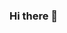 ### Hi there 👋

<!--
**Harisonm/Harisonm** is a ✨ _special_ ✨ repository because its `README.md` (this file) appears on your GitHub profile.

<p align="center">
  <br />
  <samp>
    Hello there! I'm <b><a rel="nofollow noopener noreferrer" target="_blank" href="https://profile.codersrank.io/user/harisonm">Manitra</a></b>.
    <br>I'm a <b>Computer Engineering student</b> and <b>Data engineer</b> from France.<br>
  </samp>
  <img src="https://user-images.githubusercontent.com/5713670/87202985-820dcb80-c2b6-11ea-9f56-7ec461c497c3.gif" alt="logo" width="200"/>
</p>

<img src="https://github-readme-stats.vercel.app/api?username=harisonm&show_icons=true&count_private=true" alt="stats" height="160" align="right" style="margin: 5px; margin-bottom: 20px;" />

- 🎓 <samp>Pursuing a M.Sc. in Computer Science @ESGI</samp>
- 🔭 <samp>Interested in data engineering, mathematics, machine learning, and system programming.</samp>
- 🌱 <samp>Open source enthusiast in Python Scala, Java and more.</samp>
